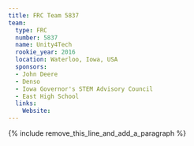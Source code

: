 ```yaml
---
title: FRC Team 5837
team:
  type: FRC
  number: 5837
  name: Unity4Tech
  rookie_year: 2016
  location: Waterloo, Iowa, USA
  sponsors:
  - John Deere
  - Denso
  - Iowa Governor's STEM Advisory Council
  - East High School
  links:
    Website:
---
```


{% include remove_this_line_and_add_a_paragraph %}